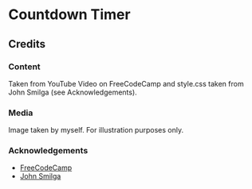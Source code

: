 # Countdown Timer

## Credits

### Content

Taken from YouTube Video on FreeCodeCamp and style.css taken from John Smilga (see Acknowledgements).

### Media

Image taken by myself.  For illustration purposes only.

### Acknowledgements

- [FreeCodeCamp](https://www.youtube.com/watch?v=3PHXvlpOkf4&t=1825s)
- [John Smilga](https://github.com/john-smilga/javascript-basic-projects)